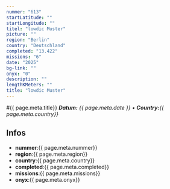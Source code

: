```yaml
---
nummer: "613"
startLatitude: ""
startLongitude: ""
titel: "lowdic Muster"
picture: ""
region: "Berlin"
country: "Deutschland"
completed: "13.422"
missions: "6"
date: "2025"
bg-link: ""
onyx: "0"
description: ""
lengthKMeters: ""
title: "lowdic Muster"
---
```


#{{ page.meta.title}}
_**Datum:** {{ page.meta.date }} • **Country:**{{ page.meta.country}}_

## Infos
- **nummer**:{{ page.meta.nummer}}
- **region**:{{ page.meta.region}}
- **country**:{{ page.meta.country}}
- **completed**:{{ page.meta.completed}}
- **missions**:{{ page.meta.missions}}
- **onyx**:{{ page.meta.onyx}}

